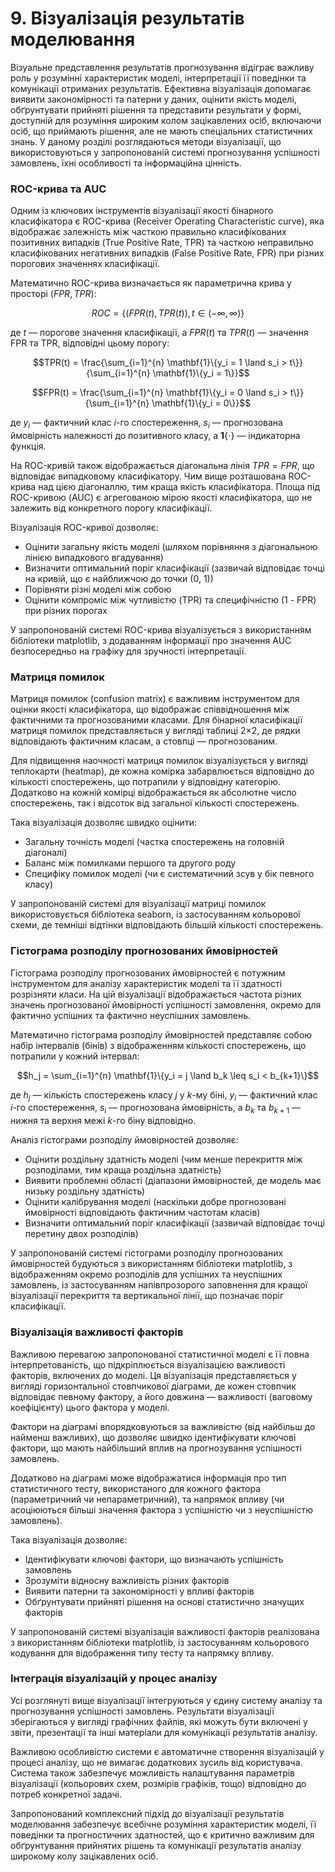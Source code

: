 # 9. Візуалізація результатів моделювання

Візуальне представлення результатів прогнозування відіграє важливу роль у розумінні характеристик моделі, інтерпретації її поведінки та комунікації отриманих результатів. Ефективна візуалізація допомагає виявити закономірності та патерни у даних, оцінити якість моделі, обґрунтувати прийняті рішення та представити результати у формі, доступній для розуміння широким колом зацікавлених осіб, включаючи осіб, що приймають рішення, але не мають спеціальних статистичних знань. У даному розділі розглядаються методи візуалізації, що використовуються у запропонованій системі прогнозування успішності замовлень, їхні особливості та інформаційна цінність.

### ROC-крива та AUC

Одним із ключових інструментів візуалізації якості бінарного класифікатора є ROC-крива (Receiver Operating Characteristic curve), яка відображає залежність між часткою правильно класифікованих позитивних випадків (True Positive Rate, TPR) та часткою неправильно класифікованих негативних випадків (False Positive Rate, FPR) при різних порогових значеннях класифікації.

Математично ROC-крива визначається як параметрична крива у просторі $(FPR, TPR)$:

$$ROC = \{(FPR(t), TPR(t)), t \in (-\infty, \infty)\}$$

де $t$ — порогове значення класифікації, а $FPR(t)$ та $TPR(t)$ — значення FPR та TPR, відповідні цьому порогу:

$$TPR(t) = \frac{\sum_{i=1}^{n} \mathbf{1}\{y_i = 1 \land s_i > t\}}{\sum_{i=1}^{n} \mathbf{1}\{y_i = 1\}}$$

$$FPR(t) = \frac{\sum_{i=1}^{n} \mathbf{1}\{y_i = 0 \land s_i > t\}}{\sum_{i=1}^{n} \mathbf{1}\{y_i = 0\}}$$

де $y_i$ — фактичний клас $i$-го спостереження, $s_i$ — прогнозована ймовірність належності до позитивного класу, а $\mathbf{1}\{\cdot\}$ — індикаторна функція.

На ROC-кривій також відображається діагональна лінія $TPR = FPR$, що відповідає випадковому класифікатору. Чим вище розташована ROC-крива над цією діагоналлю, тим краща якість класифікатора. Площа під ROC-кривою (AUC) є агрегованою мірою якості класифікатора, що не залежить від конкретного порогу класифікації.

Візуалізація ROC-кривої дозволяє:
- Оцінити загальну якість моделі (шляхом порівняння з діагональною лінією випадкового вгадування)
- Визначити оптимальний поріг класифікації (зазвичай відповідає точці на кривій, що є найближчою до точки (0, 1))
- Порівняти різні моделі між собою
- Оцінити компроміс між чутливістю (TPR) та специфічністю (1 - FPR) при різних порогах

У запропонованій системі ROC-крива візуалізується з використанням бібліотеки matplotlib, з додаванням інформації про значення AUC безпосередньо на графіку для зручності інтерпретації.

### Матриця помилок

Матриця помилок (confusion matrix) є важливим інструментом для оцінки якості класифікатора, що відображає співвідношення між фактичними та прогнозованими класами. Для бінарної класифікації матриця помилок представляється у вигляді таблиці 2×2, де рядки відповідають фактичним класам, а стовпці — прогнозованим.

Для підвищення наочності матриця помилок візуалізується у вигляді теплокарти (heatmap), де кожна комірка забарвлюється відповідно до кількості спостережень, що потрапили у відповідну категорію. Додатково на кожній комірці відображається як абсолютне число спостережень, так і відсоток від загальної кількості спостережень.

Така візуалізація дозволяє швидко оцінити:
- Загальну точність моделі (частка спостережень на головній діагоналі)
- Баланс між помилками першого та другого роду
- Специфіку помилок моделі (чи є систематичний зсув у бік певного класу)

У запропонованій системі для візуалізації матриці помилок використовується бібліотека seaborn, із застосуванням кольорової схеми, де темніші відтінки відповідають більшій кількості спостережень.

### Гістограма розподілу прогнозованих ймовірностей

Гістограма розподілу прогнозованих ймовірностей є потужним інструментом для аналізу характеристик моделі та її здатності розрізняти класи. На цій візуалізації відображається частота різних значень прогнозованої ймовірності успішності замовлення, окремо для фактично успішних та фактично неуспішних замовлень.

Математично гістограма розподілу ймовірностей представляє собою набір інтервалів (бінів) з відображенням кількості спостережень, що потрапили у кожний інтервал:

$$h_j = \sum_{i=1}^{n} \mathbf{1}\{y_i = j \land b_k \leq s_i < b_{k+1}\}$$

де $h_j$ — кількість спостережень класу $j$ у $k$-му біні, $y_i$ — фактичний клас $i$-го спостереження, $s_i$ — прогнозована ймовірність, а $b_k$ та $b_{k+1}$ — нижня та верхня межі $k$-го біну відповідно.

Аналіз гістограми розподілу ймовірностей дозволяє:
- Оцінити роздільну здатність моделі (чим менше перекриття між розподілами, тим краща роздільна здатність)
- Виявити проблемні області (діапазони ймовірностей, де модель має низьку роздільну здатність)
- Оцінити калібрування моделі (наскільки добре прогнозовані ймовірності відповідають фактичним частотам класів)
- Визначити оптимальний поріг класифікації (зазвичай відповідає точці перетину двох розподілів)

У запропонованій системі гістограми розподілу прогнозованих ймовірностей будуються з використанням бібліотеки matplotlib, з відображенням окремо розподілів для успішних та неуспішних замовлень, із застосуванням напівпрозорого заповнення для кращої візуалізації перекриття та вертикальної лінії, що позначає поріг класифікації.

### Візуалізація важливості факторів

Важливою перевагою запропонованої статистичної моделі є її повна інтерпретованість, що підкріплюється візуалізацією важливості факторів, включених до моделі. Ця візуалізація представляється у вигляді горизонтальної стовпчикової діаграми, де кожен стовпчик відповідає певному фактору, а його довжина — важливості (ваговому коефіцієнту) цього фактора у моделі.

Фактори на діаграмі впорядковуються за важливістю (від найбільш до найменш важливих), що дозволяє швидко ідентифікувати ключові фактори, що мають найбільший вплив на прогнозування успішності замовлень.

Додатково на діаграмі може відображатися інформація про тип статистичного тесту, використаного для кожного фактора (параметричний чи непараметричний), та напрямок впливу (чи асоціюються більші значення фактора з успішністю чи з неуспішністю замовлень).

Така візуалізація дозволяє:
- Ідентифікувати ключові фактори, що визначають успішність замовлень
- Зрозуміти відносну важливість різних факторів
- Виявити патерни та закономірності у впливі факторів
- Обґрунтувати прийняті рішення на основі статистично значущих факторів

У запропонованій системі візуалізація важливості факторів реалізована з використанням бібліотеки matplotlib, із застосуванням кольорового кодування для відображення типу тесту та напрямку впливу.

### Інтеграція візуалізацій у процес аналізу

Усі розглянуті вище візуалізації інтегруються у єдину систему аналізу та прогнозування успішності замовлень. Результати візуалізації зберігаються у вигляді графічних файлів, які можуть бути включені у звіти, презентації та інші матеріали для комунікації результатів аналізу.

Важливою особливістю системи є автоматичне створення візуалізацій у процесі аналізу, що не вимагає додаткових зусиль від користувача. Система також забезпечує можливість налаштування параметрів візуалізації (кольорових схем, розмірів графіків, тощо) відповідно до потреб конкретної задачі.

Запропонований комплексний підхід до візуалізації результатів моделювання забезпечує всебічне розуміння характеристик моделі, її поведінки та прогностичних здатностей, що є критично важливим для обґрунтування прийнятих рішень та комунікації результатів аналізу широкому колу зацікавлених осіб.
